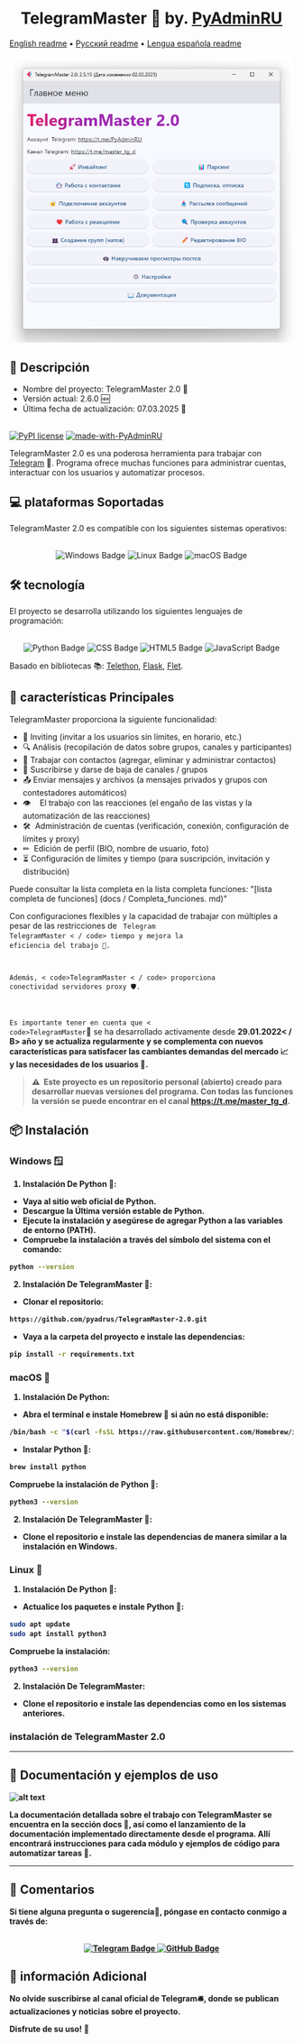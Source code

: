 <h1 align="center">TelegramMaster 🚀 by. <a href="https://t.me/PyAdminRU" target="_blank">PyAdminRU</a></h1>

[English readme](README.eng.md) • [Русский readme](README.md) • [Lengua española readme](README.es.md)

![alt text](docs/static/images/TelegramMaster_2.png "TelegramMaster_2")

<h2>📖 Descripción</h2>

- Nombre del proyecto: TelegramMaster 2.0 🚀<br>
- Versión actual: 2.6.0 🆕<br>
- Última fecha de actualización: 07.03.2025 📅<br > <br>

[![PyPI license](https://img.shields.io/pypi/l/ansicolortags.svg)](https://pypi.python.org/pypi/ansicolortags/)
[![made-with-PyAdminRU](https://img.shields.io/badge/Made%20with-PyAdminRU-1f425f.svg)](https://t.me/PyAdminRU)

TelegramMaster 2.0 es una poderosa herramienta para trabajar con <a href="https://telegram.org/">Telegram</a> 📨.
Programa
ofrece muchas funciones para administrar cuentas, interactuar con los usuarios y automatizar procesos.

<h2>💻 plataformas Soportadas </h2>
TelegramMaster 2.0 es compatible con los siguientes sistemas operativos:<br><br>

<p align="center">
<img src="https://img.shields.io/badge/Windows-0078D6?style=for-the-badge&logo=windows&logoColor=white" alt="Windows Badge">
  <img src="https://img.shields.io/badge/Linux-FCC624?style=for-the-badge&logo=linux&logoColor=black" alt="Linux Badge">
  <img src="https://img.shields.io/badge/mac%20os-000000?style=for-the-badge&logo=apple&logoColor=white" alt="macOS Badge">
</p>

<h2>🛠️ tecnología</H2 >
El proyecto se desarrolla utilizando los siguientes lenguajes de programación:<br > <br>

<p align="center">
  <img src="https://img.shields.io/badge/Python-14354C?style=for-the-badge&logo=python&logoColor=white" alt="Python Badge">
  <img src="https://img.shields.io/badge/CSS-239120?&style=for-the-badge&logo=css3&logoColor=white" alt="CSS Badge">
  <img src="https://img.shields.io/badge/HTML5-E34F26?style=for-the-badge&logo=html5&logoColor=white" alt="HTML5 Badge">
  <img src="https://img.shields.io/badge/JavaScript-F7DF1E?style=for-the-badge&logo=JavaScript&logoColor=white" alt="JavaScript Badge">
</p>

Basado en bibliotecas
📚: [Telethon](https://github.com/LonamiWebs/Telethon), [Flask](https://flask.palletsprojects.com/en/3.0.x/), [Flet](https://github.com/flet-dev/flet).

<h2>🚀 características Principales</h2>

TelegramMaster proporciona la siguiente funcionalidad:

* 📩 Inviting (invitar a los usuarios sin límites, en horario, etc.)
* 🔍 Análisis (recopilación de datos sobre grupos, canales y participantes)
* 📇 Trabajar con contactos (agregar, eliminar y administrar contactos)
* 📢 Suscribirse y darse de baja de canales / grupos
* 📤 Enviar mensajes y archivos (a mensajes privados y grupos con contestadores automáticos)
* 👁 ️ ️ ️ El trabajo con las reacciones (el engaño de las vistas y la automatización de las reacciones)
* 🛠 ️ Administración de cuentas (verificación, conexión, configuración de límites y proxy)
* ✏ ️ Edición de perfil (BIO, nombre de usuario, foto)
* ⏳ Configuración de límites y tiempo (para suscripción, invitación y distribución)

Puede consultar la lista completa en la lista completa
funciones: "[lista completa de funciones] (docs / Completa_funciones. md)"

Con configuraciones flexibles y la capacidad de trabajar con múltiples
a pesar de las restricciones de <code > Telegram </code><code>TelegramMaster < / code>
tiempo y mejora la eficiencia del trabajo 💼.

Además, < code>TelegramMaster < / code> proporciona conectividad
servidores proxy 🛡️.

Es importante tener en cuenta que < code>TelegramMaster</code>🚀 se ha desarrollado activamente desde <B>29.01.2022< / B>
año y se actualiza regularmente y
se complementa con nuevos
características para satisfacer las cambiantes demandas del mercado 📈 y las necesidades de los usuarios 🤝.

> ⚠ ️ Este proyecto es un repositorio personal (abierto) creado para desarrollar nuevas versiones del programa.
> Con todas las funciones
> la versión se puede encontrar en el canal <https://t.me/master_tg_d>.

<h2>📦 Instalación</h2>

<h3>Windows 🪟</h3>

1. Instalación De Python 🐍:

* Vaya al sitio web oficial de Python.
* Descargue la Última versión estable de Python.
* Ejecute la instalación y asegúrese de agregar Python a las variables de entorno (PATH).
* Compruebe la instalación a través del símbolo del sistema con el comando:

```sh
python --version
```

2. Instalación De TelegramMaster 🚀:

* Clonar el repositorio:

```sh
https://github.com/pyadrus/TelegramMaster-2.0.git
```

* Vaya a la carpeta del proyecto e instale las dependencias:

```sh
pip install -r requirements.txt
```

<h3>macOS 🍏</h3>

1. Instalación De Python:

* Abra el terminal e instale Homebrew 🍺 si aún no está disponible:

```sh
/bin/bash -c "$(curl -fsSL https://raw.githubusercontent.com/Homebrew/install/HEAD/install.sh)"
```

* Instalar Python 🐍:

```sh
brew install python
```

Compruebe la instalación de Python 🐍:

```sh
python3 --version
```

2. Instalación De TelegramMaster 🚀:

* Clone el repositorio e instale las dependencias de manera similar a la instalación en Windows.

<h3>Linux 🐧</h3>

1. Instalación De Python 🐍:

* Actualice los paquetes e instale Python 🐍:

```sh
sudo apt update
sudo apt install python3
```

Compruebe la instalación:

```sh
python3 --version

```

2. Instalación De TelegramMaster:

* Clone el repositorio e instale las dependencias como en los sistemas anteriores.

<h3>instalación de TelegramMaster 2.0</h3>

<hr/> <!-- Горизонтальная линия-->

<h2>🔧 Documentación y ejemplos de uso</h2>

![alt text](docs/static/images/documentation.png "Documentation")

La documentación detallada sobre el trabajo con TelegramMaster se encuentra en la sección docs 📜, así como el
lanzamiento de la documentación implementado
directamente desde el programa.
Allí encontrará instrucciones para cada módulo y ejemplos de código para automatizar tareas 🔄.

<hr/> <!-- Горизонтальная линия-->

<h2>💬 Comentarios</h2>
Si tiene alguna pregunta o sugerencia📝, póngase en contacto conmigo a través de:<br> <br>

<p align="center">
  <a href="https://t.me/PyAdminRU">
    <img src="https://img.shields.io/badge/Telegram-2CA5E0?style=for-the-badge&logo=telegram&logoColor=white" alt="Telegram Badge">
  </a>
  <a href="https://github.com/pyadrus">
    <img src="https://img.shields.io/badge/GitHub-100000?style=for-the-badge&logo=github&logoColor=white" alt="GitHub Badge">
  </a>
</p>


<h2>📢 información Adicional</h2>

No olvide suscribirse al canal oficial de Telegram🛎️, donde se publican actualizaciones y noticias sobre el proyecto.

Disfrute de su uso! 🚀